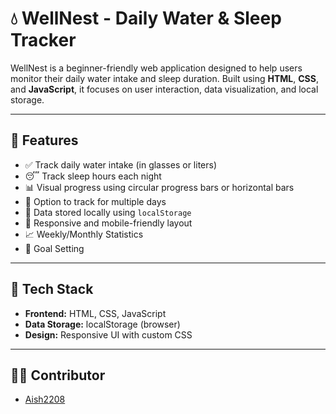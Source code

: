 # 💧 WellNest - Daily Water & Sleep Tracker

WellNest is a beginner-friendly web application designed to help users monitor their daily water intake and sleep duration. Built using **HTML**, **CSS**, and **JavaScript**, it focuses on user interaction, data visualization, and local storage.

---

## 🌟 Features

- ✅ Track daily water intake (in glasses or liters)
- 😴 Track sleep hours each night
- 📊 Visual progress using circular progress bars or horizontal bars
- 📅 Option to track for multiple days
- 💾 Data stored locally using `localStorage`
- 📱 Responsive and mobile-friendly layout
- 📈 Weekly/Monthly Statistics
- 🎯 Goal Setting

---

## 🧰 Tech Stack

- **Frontend:** HTML, CSS, JavaScript
- **Data Storage:** localStorage (browser)
- **Design:** Responsive UI with custom CSS

---

## 👨‍💻 Contributor

- [Aish2208](https://github.com/Aish2208)
